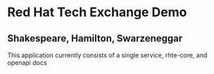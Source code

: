 # Red Hat Tech Exchange Demo
## Shakespeare, Hamilton, Swarzeneggar

This application currently consists of a single service, rhte-core, and openapi docs



